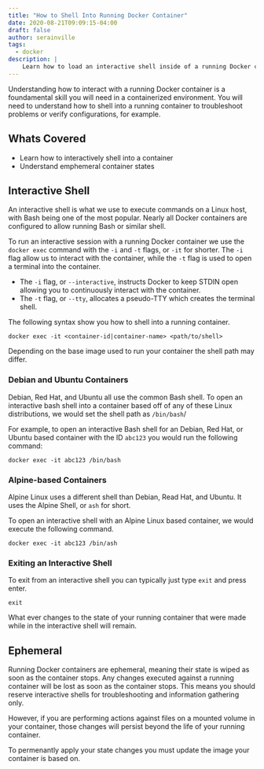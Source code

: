 ```yaml
---
title: "How to Shell Into Running Docker Container"
date: 2020-08-21T09:09:15-04:00
draft: false
author: serainville
tags:
  - docker
description: |
    Learn how to load an interactive shell inside of a running Docker container based on Alpine, Debian, or Ubuntu in order to perform operational tasks.
---
```


Understanding how to interact with a running Docker container is a foundamental skill you will need in a containerized environment. You will need to understand how to shell into a running container to troubleshoot problems or verify configurations, for example.

## Whats Covered
* Learn how to interactively shell into a container
* Understand emphemeral container states

## Interactive Shell
An interactive shell is what we use to execute commands on a Linux host, with Bash being one of the most popular. Nearly all Docker containers are configured to allow running Bash or similar shell.

To run an interactive session with a running Docker container we use the `docker exec` command with the `-i` and `-t` flags, or `-it` for shorter. The `-i` flag allow us to interact with the container, while the `-t` flag is used to open a terminal into the container.

* The `-i` flag, or `--interactive`, instructs Docker to keep STDIN open allowing you to continuously interact with the container.
* The `-t` flag, or `--tty`, allocates a pseudo-TTY which creates the terminal shell.

The following syntax show you how to shell into a running container. 

```shell
docker exec -it <container-id|container-name> <path/to/shell>
``` 

Depending on the base image used to run your container the shell path may differ.

### Debian and Ubuntu Containers
Debian, Red Hat, and Ubuntu all use the common Bash shell. To open an interactive bash shell into a container based off of any of these Linux distributions, we would set the shell path as `/bin/bash`/

For example, to open an interactive Bash shell for an Debian, Red Hat, or Ubuntu based container with the ID `abc123` you would run the following command:

```shell
docker exec -it abc123 /bin/bash
```

### Alpine-based Containers
Alpine Linux uses a different shell than Debian, Read Hat, and Ubuntu. It uses the Alpine Shell, or `ash` for short. 

To open an interactive shell with an Alpine Linux based container, we would execute the following command.

```shell
docker exec -it abc123 /bin/ash
```

### Exiting an Interactive Shell
To exit from an interactive shell you can typically just type `exit` and press enter.

```shell
exit
```

What ever changes to the state of your running container that were made while in the interactive shell will remain.


## Ephemeral
Running Docker containers are ephemeral, meaning their state is wiped as soon as the container stops. Any changes executed against a running container will be lost as soon as the container stops. This means you should reserve interactive shells for troubleshooting and information gathering only.

However, if you are performing actions against files on a mounted volume in your container, those changes will persist beyond the life of your running container.

To permenantly apply your state changes you must update the image your container is based on.

